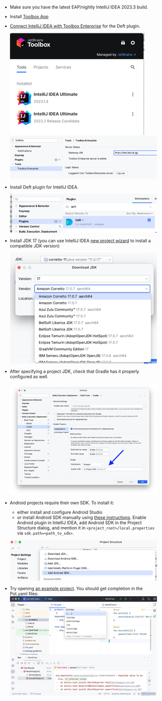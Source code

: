- Make sure you have the latest EAP/nightly IntelliJ IDEA 2023.3 build.

- Install [Toolbox App](https://www.jetbrains.com/lp/toolbox/)

- [Connect IntelliJ IDEA with Toolbox Enterprise](https://tbe.labs.jb.gg/) for the Deft plugin.

  ![](images/tbe-app.png)
  ![](images/tbe-settings.png)


- Install Deft plugin for IntelliJ IDEA.
 
  ![](images/plugin.png)

- Install JDK 17 (you can use IntelliJ IDEA [new project wizard](https://www.jetbrains.com/help/idea/new-project-wizard.html#new-project-no-frameworks) to install a compatible JDK version)

  ![](images/jdk.png)


- After specifying a project JDK, check that Gradle has it properly configured as well.

  ![](images/gradle-settings.png)


- Android projects require their own SDK. To install it:
  - either install and configure Android Studio
  - or install Android SDK manually using [these instructions](https://stackoverflow.com/questions/45268254/how-do-i-install-the-standalone-android-sdk-and-then-add-it-to-intellij-idea-on/45268592#45268592).
    Enable Android plugin in IntelliJ IDEA, add Android SDK in the Project Structure dialog, and mention it in `<project_root>/local.properties` via `sdk.path=<path_to_sdk>`.

  ![](images/android-sdk.png)


- Try opening [an example project](../examples/jvm-kotlin+java). 
  You should get completion in the Pot.yaml files:
  ![](images/ij-idea.png)
 



